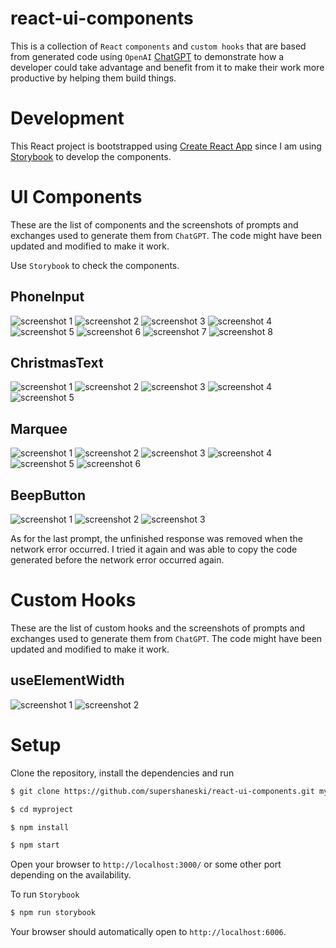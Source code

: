 react-ui-components
===============

This is a collection of `React` `components` and `custom hooks` that are based from generated code using `OpenAI` [ChatGPT](https://openai.com/blog/chatgpt/) to demonstrate how a developer could take advantage and benefit from it to make their work more productive by helping them build things.

# Development

This React project is bootstrapped using [Create React App](https://create-react-app.dev/) since I am using [Storybook](https://storybook.js.org/docs/react/get-started/install) to develop the components.

# UI Components

These are the list of components and the screenshots of prompts and exchanges used to generate them from `ChatGPT`. The code might have been updated and modified to make it work.

Use `Storybook` to check the components.

## PhoneInput

![screenshot 1](./docs/phoneinput1.png "screenshot 1")
![screenshot 2](./docs/phoneinput2.png "screenshot 2")
![screenshot 3](./docs/phoneinput3.png "screenshot 3")
![screenshot 4](./docs/phoneinput4.png "screenshot 4")
![screenshot 5](./docs/phoneinput5.png "screenshot 5")
![screenshot 6](./docs/phoneinput6.png "screenshot 6")
![screenshot 7](./docs/phoneinput7.png "screenshot 7")
![screenshot 8](./docs/phoneinput8.png "screenshot 8")

## ChristmasText

![screenshot 1](./docs/christmastext1.png "screenshot 1")
![screenshot 2](./docs/christmastext2.png "screenshot 2")
![screenshot 3](./docs/christmastext3.png "screenshot 3")
![screenshot 4](./docs/christmastext4.png "screenshot 4")
![screenshot 5](./docs/christmastext5.png "screenshot 5")

## Marquee

![screenshot 1](./docs/marquee1.png "screenshot 1")
![screenshot 2](./docs/marquee2.png "screenshot 2")
![screenshot 3](./docs/marquee3.png "screenshot 3")
![screenshot 4](./docs/marquee4.png "screenshot 4")
![screenshot 5](./docs/marquee5.png "screenshot 5")
![screenshot 6](./docs/marquee6.png "screenshot 6")

## BeepButton

![screenshot 1](./docs/beepbutton1.png "screenshot 1")
![screenshot 2](./docs/beepbutton2.png "screenshot 2")
![screenshot 3](./docs/beepbutton3.png "screenshot 3")

As for the last prompt, the unfinished response was removed when the network error occurred. I tried it again and was able to copy the code generated before the network error occurred again.

# Custom Hooks

These are the list of custom hooks and the screenshots of prompts and exchanges used to generate them from `ChatGPT`. The code might have been updated and modified to make it work.

## useElementWidth

![screenshot 1](./docs/useelementwidth1.png "screenshot 1")
![screenshot 2](./docs/useelementwidth2.png "screenshot 2")

# Setup

Clone the repository, install the dependencies and run

```sh
$ git clone https://github.com/supershaneski/react-ui-components.git myproject

$ cd myproject

$ npm install

$ npm start
```

Open your browser to `http://localhost:3000/` or some other port depending on the availability.

To run `Storybook`

```sh
$ npm run storybook
```

Your browser should automatically open to `http://localhost:6006`.
